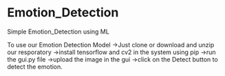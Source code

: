 # Emotion_Detection
Simple Emotion_Detection using ML

To use our Emotion Detection Model
->Just clone or download and unzip our resporatory
->install tensorflow and cv2 in the system using pip
->run the gui.py file
->upload the image in the gui
->click on the Detect button to detect the emotion.
